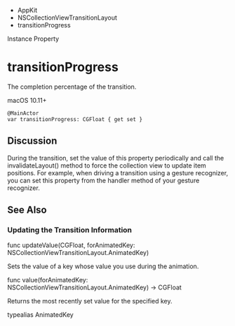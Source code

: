 

- AppKit
- NSCollectionViewTransitionLayout
-  transitionProgress 

Instance Property

# transitionProgress

The completion percentage of the transition.

macOS 10.11+

``` source
@MainActor
var transitionProgress: CGFloat { get set }
```

## Discussion

During the transition, set the value of this property periodically and call the invalidateLayout() method to force the collection view to update item positions. For example, when driving a transition using a gesture recognizer, you can set this property from the handler method of your gesture recognizer.

## See Also

### Updating the Transition Information

func updateValue(CGFloat, forAnimatedKey: NSCollectionViewTransitionLayout.AnimatedKey)

Sets the value of a key whose value you use during the animation.

func value(forAnimatedKey: NSCollectionViewTransitionLayout.AnimatedKey) -> CGFloat

Returns the most recently set value for the specified key.

typealias AnimatedKey


